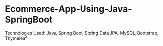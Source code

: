 # Ecommerce-App-Using-Java-SpringBoot
Technologies Used: Java, Spring Boot, Spring Data JPA, MySQL, Bootstrap, Thymeleaf.
